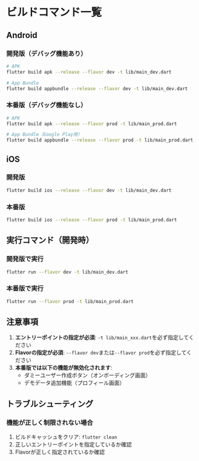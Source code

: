 # ビルドコマンド一覧

## Android

### 開発版（デバッグ機能あり）
```bash
# APK
flutter build apk --release --flavor dev -t lib/main_dev.dart

# App Bundle
flutter build appbundle --release --flavor dev -t lib/main_dev.dart
```

### 本番版（デバッグ機能なし）
```bash
# APK
flutter build apk --release --flavor prod -t lib/main_prod.dart

# App Bundle（Google Play用）
flutter build appbundle --release --flavor prod -t lib/main_prod.dart
```

## iOS

### 開発版
```bash
flutter build ios --release --flavor dev -t lib/main_dev.dart
```

### 本番版
```bash
flutter build ios --release --flavor prod -t lib/main_prod.dart
```

## 実行コマンド（開発時）

### 開発版で実行
```bash
flutter run --flavor dev -t lib/main_dev.dart
```

### 本番版で実行
```bash
flutter run --flavor prod -t lib/main_prod.dart
```

## 注意事項

1. **エントリーポイントの指定が必須**: `-t lib/main_xxx.dart`を必ず指定してください
2. **Flavorの指定が必須**: `--flavor dev`または`--flavor prod`を必ず指定してください
3. **本番版では以下の機能が無効化されます**:
   - ダミーユーザー作成ボタン（オンボーディング画面）
   - デモデータ追加機能（プロフィール画面）

## トラブルシューティング

### 機能が正しく制限されない場合
1. ビルドキャッシュをクリア: `flutter clean`
2. 正しいエントリーポイントを指定しているか確認
3. Flavorが正しく指定されているか確認